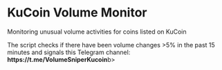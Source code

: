 # KuCoin Volume Monitor
<p></p>Monitoring unusual volume activities for coins listed on KuCoin</p>
<p>The script checks if there have been volume changes >5% in the past 15 minutes and signals this Telegram channel:
<b>https://t.me/VolumeSniperKucoin</b>b></p>
